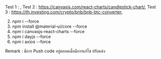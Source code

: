 

Test 1 : ,
Test 2 : https://canvasjs.com/react-charts/candlestick-chart/,
Test 3 : https://th.investing.com/crypto/bnb/bnb-btc-converter,


2. npm i --force
3. npm install @material-ui/core --force
4. npm i canvasjs-react-charts --force
5. npm i dayjs --force
6. npm i axios --force

Remark : มีการ Push code อยู่ตลอดเมื่อมีการแก้ไข ปรับแต่ง
